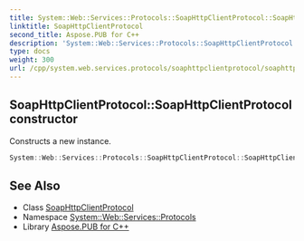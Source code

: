 ```yaml
---
title: System::Web::Services::Protocols::SoapHttpClientProtocol::SoapHttpClientProtocol constructor
linktitle: SoapHttpClientProtocol
second_title: Aspose.PUB for C++
description: 'System::Web::Services::Protocols::SoapHttpClientProtocol::SoapHttpClientProtocol constructor. Constructs a new instance in C++.'
type: docs
weight: 300
url: /cpp/system.web.services.protocols/soaphttpclientprotocol/soaphttpclientprotocol/
---
```

## SoapHttpClientProtocol::SoapHttpClientProtocol constructor


Constructs a new instance.

```cpp
System::Web::Services::Protocols::SoapHttpClientProtocol::SoapHttpClientProtocol()
```

## See Also

* Class [SoapHttpClientProtocol](../)
* Namespace [System::Web::Services::Protocols](../../)
* Library [Aspose.PUB for C++](../../../)
